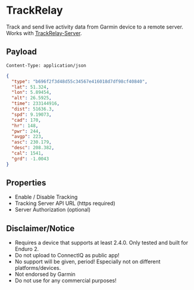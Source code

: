 # TrackRelay

Track and send live activity data from Garmin device to a remote server.
Works with [TrackRelay-Server](https://github.com/MatthiasBenaets/TrackRelay-Server).

## Payload

`Content-Type: application/json`

```json
{
  "type": "b696f2f3d48d55c34567e416018d7df98cf40840",
  "lat": 51.324,
  "lon": 5.89454,
  "alt": 26.5925,
  "time": 233144916,
  "dist": 51636.3,
  "spd": 9.19073,
  "cad": 170,
  "hr": 148,
  "pwr": 244,
  "avgp": 223,
  "asc": 230.179,
  "desc": 208.382,
  "cal": 1541,
  "grd": -1.0043
}
```

## Properties

- Enable / Disable Tracking
- Tracking Server API URL (https required)
- Server Authorization (optional)

## Disclaimer/Notice

- Requires a device that supports at least 2.4.0. Only tested and built for Enduro 2.
- Do not upload to ConnectIQ as public app!
- No support will be given, period! Especially not on different platforms/devices.
- Not endorsed by Garmin
- Do not use for any commercial purposes!
